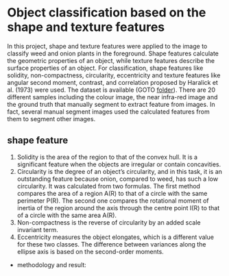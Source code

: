 # Object classification based on the shape and texture features<br/>
In this project, shape and texture features were applied to the image to classify weed and onion plants in the foreground. Shape features calculate the geometric properties of an object, while texture features describe the surface properties of an object. For classification, shape features like solidity, non-compactness, circularity, eccentricity and texture features like angular second moment, contrast, and correlation proposed by Haralick et al. (1973) were used. The dataset is available (GOTO [folder](https://github.com/Afsaneh-Karami/Computer_Vision/tree/main/object%20classification%20with%20shape%20and%20texture%20feature/Dataset)). There are 20 different samples including the colour image, the near infra-red image and the ground truth that manually segment to extract feature from images. In fact, several manual segment images used the calculated features from them to segment other images.<br />
## shape feature <br/>
1. Solidity is the area of the region to that of the convex hull. It is a significant feature when the objects are irregular or contain concavities. <br />
2. Circularity is the degree of an object’s circularity, and in this task, it is an outstanding feature because onion, compared to weed, has such a low circularity. It was calculated from two formulas. The first method compares the area of a region A(R) to that of a circle with the same perimeter P(R). The second one compares the rotational moment of inertia of the region around the axis through the centre point I(R) to that of a circle with the same area A(R). <br />
3. Non-compactness is the reverse of circularity by an added scale invariant term. <br />
4. Eccentricity measures the object elongates, which is a different value for these two classes. The difference between variances along the ellipse axis is based on the second-order moments. <br />
* methodology and result:<br />
